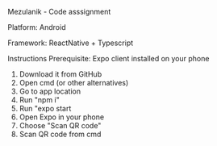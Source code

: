 Mezulanik - Code asssignment

Platform: Android

Framework: ReactNative + Typescript

Instructions
Prerequisite: Expo client installed on your phone

1. Download it from GitHub
2. Open cmd (or other alternatives)
3. Go to app location
4. Run "npm i"
5. Run "expo start
6. Open Expo in your phone
7. Choose "Scan QR code"
8. Scan QR code from cmd
